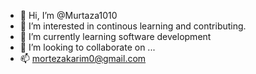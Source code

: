 - 👋 Hi, I’m @Murtaza1010
- 👀 I’m interested in continous learning and contributing.
- 🌱 I’m currently learning software development
- 💞️ I’m looking to collaborate on ...
- 📫 mortezakarim0@gmail.com

<!---
Murtaza1010/Murtaza1010 is a ✨ special ✨ repository because its `README.md` (this file) appears on your GitHub profile.
You can click the Preview link to take a look at your changes.
--->
